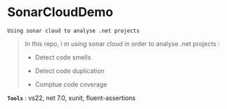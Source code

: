 # SonarCloudDemo
```
Using sonar cloud to analyse .net projects
```

> In this repo, i m using sonar cloud in order to analyse .net projects :
>
> - Detect code smells
>
> - Detect code duplication
>
> - Comptue code coverage
>

**`Tools`** : vs22, net 7.0, xunit, fluent-assertions
